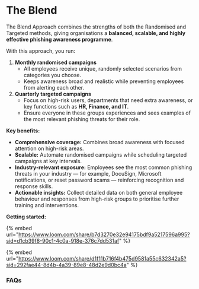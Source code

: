 # The Blend

The Blend Approach combines the strengths of both the Randomised and Targeted methods, giving organisations a **balanced, scalable, and highly effective phishing awareness programme**.

With this approach, you run:

1. **Monthly randomised campaigns**
   * All employees receive unique, randomly selected scenarios from categories you choose.
   * Keeps awareness broad and realistic while preventing employees from alerting each other.
2. **Quarterly targeted campaigns**
   * Focus on high-risk users, departments that need extra awareness, or key functions such as **HR, Finance, and IT**.
   * Ensure everyone in these groups experiences and sees examples of the most relevant phishing threats for their role.

**Key benefits:**

* **Comprehensive coverage:** Combines broad awareness with focused attention on high-risk areas.
* **Scalable:** Automate randomised campaigns while scheduling targeted campaigns at key intervals.
* **Industry-relevant exposure:** Employees see the most common phishing threats in your industry — for example, DocuSign, Microsoft notifications, or reset password scams — reinforcing recognition and response skills.
* **Actionable insights:** Collect detailed data on both general employee behaviour and responses from high-risk groups to prioritise further training and interventions.

**Getting started:**

{% embed url="https://www.loom.com/share/b7d3270e32e94175bdf9a5217596a995?sid=d1cb39f8-90c1-4c0a-918e-376c7dd531af" %}

{% embed url="https://www.loom.com/share/d1f11b716f4b475d9581a55c632342a5?sid=292fae44-8d4b-4a39-89e8-48d2e9d0bc4a" %}



### FAQs
